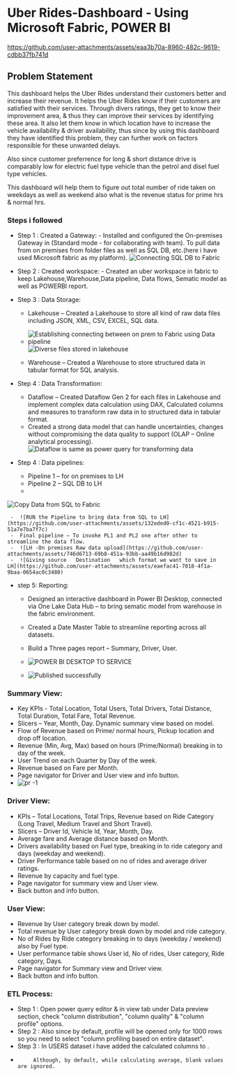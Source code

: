 
# Uber Rides-Dashboard - Using Microsoft Fabric, POWER BI

https://github.com/user-attachments/assets/eaa3b70a-8960-482c-9619-cdbb37fb741d

## Problem Statement

This dashboard helps the Uber Rides understand their customers better and increase their revenue. It helps the Uber Rides know if their customers are satisfied with their services. Through divers ratings, they get to know their improvement area, & thus they can improve their services by identifying these area. It also let them know in which location have to increase the vehicle availability & driver availability, thus since by using this dashboard they have identified this problem, they can further work on factors responsible for these unwanted delays.


Also since customer preferrence for long & short distance drive is comparably low for electric fuel type vehicle than the petrol and disel fuel type vehicles.

This dashboard will help them to figure out total number of ride taken on weekdays as well as weekend also what is the revenue status for prime hrs & normal hrs.


### Steps i followed 

- Step 1 : Created a Gateway: 
      - Installed and configured the On-premises Gateway in (Standard mode - for collaborating with team). To pull data from on premises from folder files as well as SQL DB, etc.(here i have used Microsoft fabric as my platform).
![Connecting SQL DB to Fabric ](https://github.com/user-attachments/assets/714ac744-a962-4b80-a120-aa119d6dd53d)
- Step 2 : Created workspace:
      - Created an uber workspace in fabric to keep Lakehouse,Warehouse,Data pipeline, Data flows, Sematic model as well as POWERBI report.

- Step 3 : Data Storage:

     - Lakehouse – Created a Lakehouse to store all kind of raw data files including JSON, XML, CSV, EXCEL, SQL data.
     - ![Establishing connecting between on prem to Fabric using Data pipeline](https://github.com/user-attachments/assets/2d932ba2-0b38-45fa-b486-ee26d64f8417)
     ![Diverse files stored in lakehouse](https://github.com/kalaishann/Test/blob/96408a73f64d65fd3696368369d561646ce003e8/Lakehouse%20storage.png)

     - Warehouse – Created a Warehouse to store structured data in tabular format for SQL analysis.

- Step 4 : Data Transformation:
     - Dataflow – Created Dataflow Gen 2 for each files in Lakehouse and implement complex data calculation using DAX, Calculated columns and measures to transform raw data in to structured data in tabular format.
     - Created a strong data model that can handle uncertainties, changes without compromising the data quality to
support (OLAP – Online analytical processing).
![Dataflow is same as power query for transforming data](https://github.com/user-attachments/assets/d81f9162-79bc-4604-bfab-195da0a8a49f)

- Step 4 : Data pipelines:
     -  Pipeline 1 – for on premises to LH
     -  Pipeline 2 – SQL DB to LH
     -  
![Copy Data from SQL to Fabric](https://github.com/user-attachments/assets/16da0993-7fec-4ac7-a729-772e0bc1cc4d)

     -  ![RUN the Pipeline to bring data from SQL to LH](https://github.com/user-attachments/assets/132eded0-cf1c-4521-b915-51a7e7ba7f7c)
     -  Final pipeline – To invoke PL1 and PL2 one after other to streamline the data flow.
     -  ![LH -On premises Raw data upload](https://github.com/user-attachments/assets/746d6713-69b8-451a-93bb-aa49b16d982d)
     -  ![Giving source   Destination   which format we want to save in LH](https://github.com/user-attachments/assets/eaefac41-7018-4f1a-9baa-0654ac0c3480)
- step 5: Reporting:
     - Designed an interactive dashboard in Power BI Desktop, connected via One Lake Data Hub – to bring sematic
model from warehouse in the fabric environment.
     - Created a Date Master Table to streamline reporting across all datasets.
     - Build a Three pages report – Summary, Driver, User.
     - ![POWER BI DESKTOP TO SERVICE](https://github.com/user-attachments/assets/1441a91f-0ed2-4661-b2b3-14d48abb1799)
       
     - ![Published successfully](https://github.com/user-attachments/assets/1183b26d-6b72-44d1-b6a8-7dc53253b22a)
### Summary View:
- Key KPIs - Total Location, Total Users, Total Drivers, Total Distance, Total Duration, Total Fare, Total Revenue.
- Slicers – Year, Month, Day.
Dynamic summary view based on model.
- Flow of Revenue based on Prime/ normal hours, Pickup location and drop off location.
- Revenue (Min, Avg, Max) based on hours (Prime/Normal) breaking in to day of the week.
- User Trend on each Quarter by Day of the week.
- Revenue based on Fare per Month.
- Page navigator for Driver and User view and info button.
- ![pr -1](https://github.com/user-attachments/assets/3bc03332-9acf-40aa-b7cb-0d043ca9fd43)
### Driver View:
- KPIs – Total Locations, Total Trips, Revenue based on Ride Category (Long Travel, Medium Travel and Short Travel).
- Slicers – Driver Id, Vehicle Id, Year, Month, Day.
- Average fare and Average distance based on Month.
- Drivers availability based on Fuel type, breaking in to ride category and days (weekday and weekend).
- Driver Performance table based on no of rides and average driver ratings.
- Revenue by capacity and fuel type.
- Page navigator for summary view and User view.
- Back button and info button.
### User View:
- Revenue by User category break down by model.
- Total revenue by User category break down by model and ride category.
- No of Rides by Ride category breaking in to days (weekday / weekend) also by Fuel type.
- User performance table shows User id, No of rides, User category, Ride category, Days.
- Page navigator for Summary view and Driver view.
- Back button and info button.
 

### ETL Process:

- Step 1 : Open power query editor & in view tab under Data preview section, check "column distribution", "column quality" & "column profile" options.
- Step 2 : Also since by default, profile will be opened only for 1000 rows so you need to select "column profiling based on entire dataset".
- Step 3 : In USERS dataset i have added the calculated columns to .
- 
           Although, by default, while calculating average, blank values are ignored.


  
  

       
        
 
         


 
